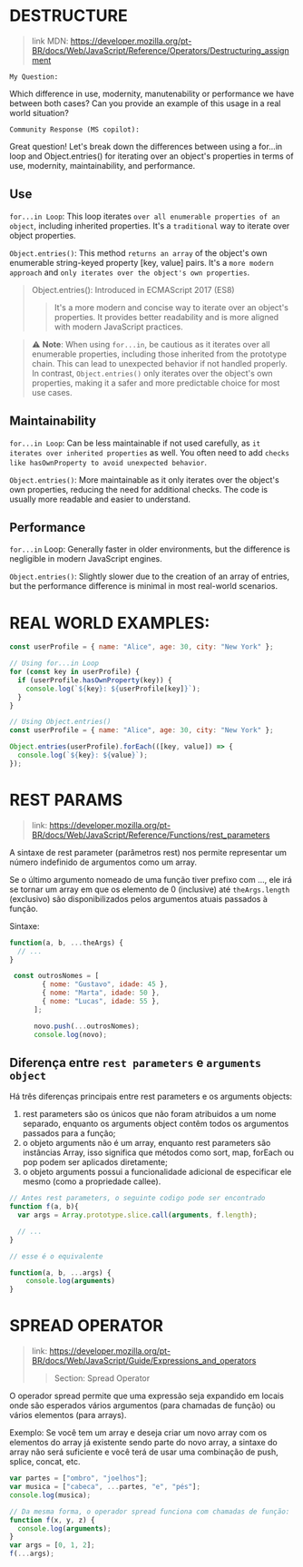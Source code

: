 # DESTRUCTURE

> link MDN: https://developer.mozilla.org/pt-BR/docs/Web/JavaScript/Reference/Operators/Destructuring_assignment

`My Question:`

Which difference in use, modernity, manutenability or performance we have between both cases? Can you provide an example of this usage in a real world situation?

`Community Response (MS copilot):`

Great question! Let's break down the differences between using a for...in loop and Object.entries() for iterating over an object's properties in terms of use, modernity, maintainability, and performance.

## Use

`for...in Loop`: This loop iterates `over all enumerable properties of an object`, including inherited properties. It's a `traditional` way to iterate over object properties.

`Object.entries()`: This method `returns an array` of the object's own enumerable string-keyed property [key, value] pairs. It's a `more modern approach` and `only iterates over the object's own properties`.

> Object.entries(): Introduced in ECMAScript 2017 (ES8)
>
> > It's a more modern and concise way to iterate over an object's properties.
> > It provides better readability and is more aligned with modern JavaScript practices.

> ⚠️ **Note**: When using `for...in`, be cautious as it iterates over all enumerable properties, including those inherited from the prototype chain. This can lead to unexpected behavior if not handled properly. In contrast, `Object.entries()` only iterates over the object's own properties, making it a safer and more predictable choice for most use cases.

## Maintainability

`for...in Loop`: Can be less maintainable if not used carefully, as `it iterates over inherited properties` as well. You often need to add `checks like hasOwnProperty to avoid unexpected behavior`.

`Object.entries()`: More maintainable as it only iterates over the object's own properties, reducing the need for additional checks. The code is usually more readable and easier to understand.

## Performance

`for...in` Loop: Generally faster in older environments, but the difference is negligible in modern JavaScript engines.

`Object.entries()`: Slightly slower due to the creation of an array of entries, but the performance difference is minimal in most real-world scenarios.

# REAL WORLD EXAMPLES:

```javascript
const userProfile = { name: "Alice", age: 30, city: "New York" };

// Using for...in Loop
for (const key in userProfile) {
  if (userProfile.hasOwnProperty(key)) {
    console.log(`${key}: ${userProfile[key]}`);
  }
}

// Using Object.entries()
const userProfile = { name: "Alice", age: 30, city: "New York" };

Object.entries(userProfile).forEach(([key, value]) => {
  console.log(`${key}: ${value}`);
});
```

# REST PARAMS

> link: https://developer.mozilla.org/pt-BR/docs/Web/JavaScript/Reference/Functions/rest_parameters

A sintaxe de rest parameter (parâmetros rest) nos permite representar um número indefinido de argumentos como um array.

Se o último argumento nomeado de uma função tiver prefixo com ..., ele irá se tornar um array em que os elemento de 0 (inclusive) até ``theArgs.length`` (exclusivo) são disponibilizados pelos argumentos atuais passados à função.

Sintaxe:

```javascript
function(a, b, ...theArgs) {
  // ...
}

 const outrosNomes = [
        { nome: "Gustavo", idade: 45 },
        { nome: "Marta", idade: 50 },
        { nome: "Lucas", idade: 55 },
      ];

      novo.push(...outrosNomes);
      console.log(novo);
```

## Diferença entre ``rest parameters`` e ``arguments object``
Há três diferenças principais entre rest parameters e os arguments objects:

1. rest parameters são os únicos que não foram atribuidos a um nome separado, enquanto os arguments object contêm todos os argumentos passados para a função;
2. o objeto arguments não é um array, enquanto rest parameters são instâncias Array, isso significa que métodos como sort, map, forEach ou pop podem ser aplicados diretamente;
3. o objeto arguments possui a funcionalidade adicional de especificar ele mesmo (como a propriedade callee).

````javascript
// Antes rest parameters, o seguinte codigo pode ser encontrado
function f(a, b){
  var args = Array.prototype.slice.call(arguments, f.length);

  // ...
}

// esse é o equivalente

function(a, b, ...args) {
    console.log(arguments)
}
````

# SPREAD OPERATOR

> link: https://developer.mozilla.org/pt-BR/docs/Web/JavaScript/Guide/Expressions_and_operators
>
> > Section: Spread Operator

O operador spread permite que uma expressão seja expandido em locais onde são esperados vários argumentos (para chamadas de função) ou vários elementos (para arrays).

Exemplo: Se você tem um array e deseja criar um novo array com os elementos do array já existente sendo parte do novo array, a sintaxe do array não será suficiente e você terá de usar uma combinação de push, splice, concat, etc.

```javascript
var partes = ["ombro", "joelhos"];
var musica = ["cabeca", ...partes, "e", "pés"];
console.log(musica);

// Da mesma forma, o operador spread funciona com chamadas de função:
function f(x, y, z) {
  console.log(arguments);
}
var args = [0, 1, 2];
f(...args);
```
